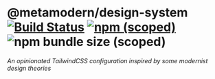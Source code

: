 # @metamodern/design-system [![Build Status](https://travis-ci.com/metamodern-design/design-system.svg?branch=master)](https://travis-ci.com/metamodern-design/design-system) [![npm (scoped)](https://img.shields.io/npm/v/@metamodern/design-system)](https://www.npmjs.com/package/@metamodern/design-system) ![npm bundle size (scoped)](https://img.shields.io/bundlephobia/min/@metamodern/design-system)

*An opinionated TailwindCSS configuration inspired by some modernist design theories*
